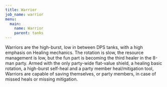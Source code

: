 ```yaml
---
title: Warrior
job_name: warrior
menu:
  main:
    name: Warrior
    parent: tanks
---
```


Warriors are the high-burst, low in between DPS tanks, with a high emphasis on Healing mechanics. The rotation is slow, the resource management is low, but the fun part is becoming the third healer in the 8-man party. Armed with the only party-wide flat-value shield, a healing basic rotation, a high-burst self-heal and a party member heal/mitigation tool, Warriors are capable of saving themselves, or party members, in case of missed heals or missing mitigation.
